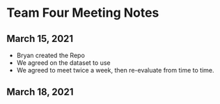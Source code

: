 # Team Four Meeting Notes

## March 15, 2021
- Bryan created the Repo
- We agreed on the dataset to use
- We agreed to meet twice a week, then re-evaluate from time to time.

## March 18, 2021